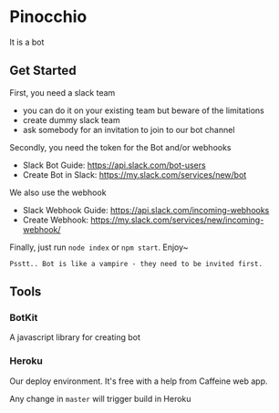# Pinocchio

It is a bot

## Get Started

First, you need a slack team
- you can do it on your existing team but beware of the limitations
- create dummy slack team 
- ask somebody for an invitation to join to our bot channel

Secondly, you need the token for the Bot and/or webhooks

- Slack Bot Guide: https://api.slack.com/bot-users
- Create Bot in Slack: https://my.slack.com/services/new/bot

We also use the webhook
- Slack Webhook Guide: https://api.slack.com/incoming-webhooks
- Create Webhook: https://my.slack.com/services/new/incoming-webhook/

Finally, just run `node index` or `npm start`. Enjoy~

```
Psstt.. Bot is like a vampire - they need to be invited first.
```

## Tools

### BotKit

A javascript library for creating bot

### Heroku

Our deploy environment. It's free with a help from Caffeine web app.

Any change in `master` will trigger build in Heroku
